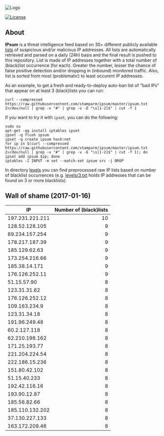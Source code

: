 ![Logo](logo.png)

[![License](https://img.shields.io/badge/license-Public_domain-red.svg)](https://wiki.creativecommons.org/wiki/Public_domain)

About
----

**IPsum** is a threat intelligence feed based on 30+ different publicly available [lists](https://github.com/stamparm/maltrail) of suspicious and/or malicious IP addresses. All lists are automatically retrieved and parsed on a daily (24h) basis and the final result is pushed to this repository. List is made of IP addresses together with a total number of (black)list occurrence (for each). Greater the number, lesser the chance of false positive detection and/or dropping in (inbound) monitored traffic. Also, list is sorted from most (problematic) to least occurent IP addresses.

As an example, to get a fresh and ready-to-deploy auto-ban list of "bad IPs" that appear on at least 3 (black)lists you can run:

```
curl --compressed https://raw.githubusercontent.com/stamparm/ipsum/master/ipsum.txt 2>/dev/null | grep -v "#" | grep -v -E "\s[1-2]$" | cut -f 1
```

If you want to try it with `ipset`, you can do the following:

```
sudo su
apt-get -qq install iptables ipset
ipset -q flush ipsum
ipset -q create ipsum hash:net
for ip in $(curl --compressed https://raw.githubusercontent.com/stamparm/ipsum/master/ipsum.txt 2>/dev/null | grep -v "#" | grep -v -E "\s[1-2]$" | cut -f 1); do ipset add ipsum $ip; done
iptables -I INPUT -m set --match-set ipsum src -j DROP
```

In directory [levels](levels) you can find preprocessed raw IP lists based on number of blacklist occurrences (e.g. [levels/3.txt](levels/3.txt) holds IP addresses that can be found on 3 or more blacklists).

Wall of shame (2017-01-16)
----

|IP|Number of (black)lists|
|---|--:|
197.231.221.211|10
128.52.128.105|9
89.234.157.254|9
178.217.187.39|9
185.129.62.63|9
173.254.216.66|9
185.38.14.171|9
176.126.252.11|9
51.15.57.90|8
123.31.31.62|8
176.126.252.12|8
109.163.234.9|8
123.31.34.18|8
191.96.249.48|8
60.2.127.118|8
62.210.198.162|8
171.25.193.77|8
221.204.224.54|8
222.186.15.236|8
151.80.42.102|8
51.15.40.233|8
192.42.116.16|8
193.90.12.87|8
185.56.82.66|8
185.110.132.202|8
37.130.227.133|8
163.172.209.46|8
